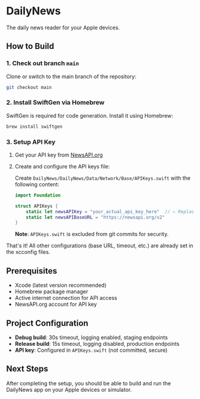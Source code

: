 # DailyNews
The daily news reader for your Apple devices.

## How to Build

### 1. Check out branch `main`

Clone or switch to the main branch of the repository:

```bash
git checkout main
```

### 2. Install SwiftGen via Homebrew

SwiftGen is required for code generation. Install it using Homebrew:

```bash
brew install swiftgen
```

### 3. Setup API Key

1. Get your API key from [NewsAPI.org](https://newsapi.org/register)

2. Create and configure the API keys file:
   
   Create `DailyNews/DailyNews/Data/Network/Base/APIKeys.swift` with the following content:
   ```swift
   import Foundation
   
   struct APIKeys {
       static let newsAPIKey = "your_actual_api_key_here"  // ← Replace this
       static let newsAPIBaseURL = "https://newsapi.org/v2"
   }
   ```
   
   **Note**: `APIKeys.swift` is excluded from git commits for security.

That's it! All other configurations (base URL, timeout, etc.) are already set in the xcconfig files.

## Prerequisites

- Xcode (latest version recommended)
- Homebrew package manager
- Active internet connection for API access
- NewsAPI.org account for API key

## Project Configuration

- **Debug build**: 30s timeout, logging enabled, staging endpoints
- **Release build**: 15s timeout, logging disabled, production endpoints
- **API key**: Configured in `APIKeys.swift` (not committed, secure)

## Next Steps

After completing the setup, you should be able to build and run the DailyNews app on your Apple devices or simulator.